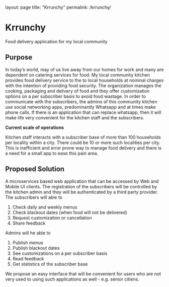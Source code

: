 layout: page
title: "Krrunchy"
permalink: /krrunchy/

# Krrunchy
Food delivery application for my local community

## Purpose
In today’s world, may of us live away from our homes for work and many are dependent on catering services for food. My local community kitchen provides food delivery service to the to local households at nominal charges with the intention of providing food security. The organization manages the cooking, packaging and delivery of food and they offer customization options on a per subscriber basis to avoid food wastage. In order to communicate with the subscribers, the admins of this community kitchen use social networking apps, predominantly Whatsapp and at times make phone calls. If there is an application that can replace whatsapp, then it will make life very convenient for the kitchen staff and the subscribers.

**Current scale of operations**
 
 Kitchen staff interacts with a subscriber base of more than 100 households per locality within a city. There could be 10 or more such localities per city. This is inefficient and error prone way to manage food delivery and there is a need for a small app to ease this pain area.


## Proposed Solution
A microservices based web application that can be accessed by Web and Mobile UI clients. The registration of the subscribers will be controlled by the kitchen admin and they will be authenticated by a third party provider. The subscribers will able to 
1. Check daily and weekly menus
2. Check blackout dates (when food will not be delivered)
3. Request customization or cancellation
4. Share feedback

Admins will he able to 
1. Publish menus
2. Publish blackout dates
3. See customizations on a per subscriber basis 
4. Read feedback
5. Get statistics of the subscriber base

We propose an easy interface that will be convenient for users who are not very used to using such applications as well - e.g. senior citiens.